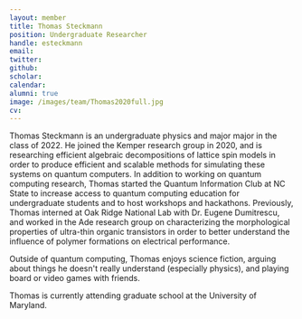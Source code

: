 ```yaml
---
layout: member
title: Thomas Steckmann
position: Undergraduate Researcher
handle: esteckmann
email: 
twitter: 
github: 
scholar:
calendar:
alumni: true
image: /images/team/Thomas2020full.jpg
cv:
---
```


Thomas Steckmann is an undergraduate physics and major major in the class of 2022. He joined the Kemper research group in 2020, and is researching efficient algebraic decompositions of lattice spin models in order to produce efficient and scalable methods for simulating these systems on quantum computers. In addition to working on quantum computing research, Thomas started the Quantum Information Club at NC State to increase access to quantum computing education for undergraduate students and to host workshops and hackathons. Previously, Thomas interned at Oak Ridge National Lab with Dr. Eugene Dumitrescu, and worked in the Ade research group on characterizing the morphological properties of ultra-thin organic transistors in order to better understand the influence of polymer formations on electrical performance.

Outside of quantum computing, Thomas enjoys science fiction, arguing about things he doesn't really understand (especially physics), and playing board or video games with friends.  

Thomas is currently attending graduate school at the University of Maryland.
